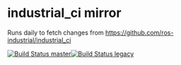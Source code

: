 # industrial_ci mirror

Runs daily to fetch changes from https://github.com/ros-industrial/industrial_ci

[![Build Status master](https://travis-ci.com/ipa320/industrial_ci_mirror.svg?branch=mirror-master)](https://travis-ci.com/ipa320/industrial_ci_mirror/branches)[![Build Status legacy](https://travis-ci.com/ipa320/industrial_ci_mirror.svg?branch=mirror-legacy)](https://travis-ci.com/ipa320/industrial_ci_mirror/branches)

